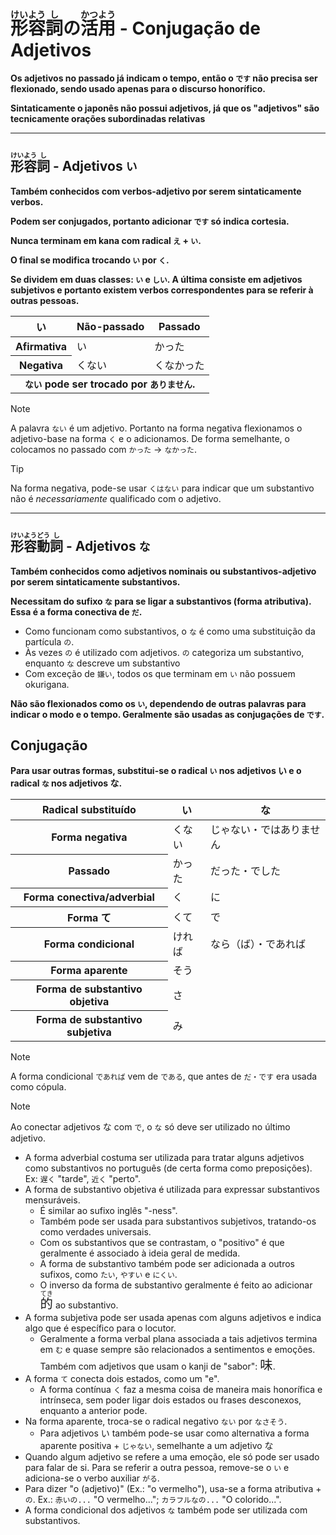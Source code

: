 # <ruby>形<rt>けい</rt>容<rt>よう</rt>詞<rt>し</rt></ruby>の<ruby>活<rt>かつ</rt>用<rt>よう</rt></ruby> - Conjugação de Adjetivos

**Os adjetivos no passado já indicam o tempo, então o `です` não precisa ser flexionado, sendo usado apenas para o discurso honorífico.**

**Sintaticamente o japonês não possui adjetivos, já que os "adjetivos" são tecnicamente orações subordinadas relativas**

---

## <ruby>形<rt>けい</rt>容<rt>よう</rt>詞<rt>し</rt></ruby> - Adjetivos `い`

**Também conhecidos com verbos-adjetivo por serem sintaticamente verbos.**

**Podem ser conjugados, portanto adicionar `です` só indica cortesia.**

**Nunca terminam em kana com radical `え` + `い`.**

**O final se modifica trocando `い` por `く`.**

**Se dividem em duas classes: `い` e `しい`. A última consiste em adjetivos subjetivos e portanto existem verbos correspondentes para se referir à outras pessoas.**

<table>
    <thead>
        <tr>
            <th>い</th>
            <th>Não-passado</th>
            <th>Passado</th>
        </tr>
    </thead>
    <tr>
        <th>Afirmativa</th>
        <td>い</td>
        <td>かった</td>
    </tr>
    <tr>
        <th>Negativa</th>
        <td>くない</td>
        <td>くなかった</td>
    </tr>
        <tr>
        <th colspan="3"><code>ない</code> pode ser trocado por <code>ありません</code>.</th>
    </tr>
</table>

> [!NOTE]
> A palavra `ない` é um adjetivo. Portanto na forma negativa flexionamos o adjetivo-base na forma `く` e o adicionamos. De forma semelhante, o colocamos no passado com `かった` → `なかった`.

> [!TIP]
> Na forma negativa, pode-se usar `くはない` para indicar que um substantivo não é _necessariamente_ qualificado com o adjetivo.

---

## <ruby>形<rt>けい</rt>容<rt>よう</rt>動<rt>どう</rt>詞<rt>し</rt></ruby> - Adjetivos `な`

**Também conhecidos como adjetivos nominais ou substantivos-adjetivo por serem sintaticamente substantivos.**

**Necessitam do sufixo `な` para se ligar a substantivos (forma atributiva). Essa é a forma conectiva de `だ`.**

-   Como funcionam como substantivos, o `な` é como uma substituição da partícula `の`.
-   Às vezes `の` é utilizado com adjetivos. `の` categoriza um substantivo, enquanto `な` descreve um substantivo
-   Com exceção de `嫌い`, todos os que terminam em `い` não possuem okurigana.

**Não são flexionados como os `い`, dependendo de outras palavras para indicar o modo e o tempo. Geralmente são usadas as conjugações de `です`.**

## Conjugação

**Para usar outras formas, substitui-se o radical `い` nos adjetivos い e o radical `な` nos adjetivos な.**

<table>
    <thead>
        <tr>
            <th>Radical substituído</th>
            <th>い</th>
            <th>な</th>
        </tr>
    </thead>
    <tr>
        <th>Forma negativa</th>
        <td>くない</td>
        <td>じゃない・ではありません</td>
    </tr>
    <tr>
        <th>Passado</th>
        <td>かった</td>
        <td>だった・でした</td>
    </tr>
    <tr>
        <th>Forma conectiva/adverbial</th>
        <td>く</td>
        <td>に</td>
    </tr>
    <tr>
        <th>Forma て</th>
        <td>くて</td>
        <td>で</td>
    </tr>
    <tr>
        <th>Forma condicional</th>
        <td>ければ</td>
        <td>なら（ば）・であれば</td>
    </tr>
    <tr>
        <th>Forma aparente</th>
        <td colspan="2">そう</td>
    </tr>
    <tr>
        <th>Forma de substantivo objetiva</th>
        <td colspan="2">さ</td>
    </tr>
    <tr>
        <th>Forma de substantivo subjetiva</th>
        <td colspan="2">み</td>
    </tr>
</table>

> [!NOTE]
> A forma condicional `であれば` vem de `である`, que antes de `だ・です` era usada como cópula.

> [!NOTE]
> Ao conectar adjetivos な com `で`, o `な` só deve ser utilizado no último adjetivo.

-   A forma adverbial costuma ser utilizada para tratar alguns adjetivos como substantivos no português (de certa forma como preposições). Ex: `遅く` "tarde", `近く` "perto".
-   A forma de substantivo objetiva é utilizada para expressar substantivos mensuráveis.
    -   É similar ao sufixo inglês "-ness".
    -   Também pode ser usada para substantivos subjetivos, tratando-os como verdades universais.
    -   Com os substantivos que se contrastam, o "positivo" é que geralmente é associado à ideia geral de medida.
    -   A forma de substantivo também pode ser adicionada a outros sufixos, como `たい`, `やすい` e `にくい`.
    -   O inverso da forma de substantivo geralmente é feito ao adicionar <font size="5"><code><ruby>的<rt>てき</rt></ruby></code></font> ao substantivo.
-   A forma subjetiva pode ser usada apenas com alguns adjetivos e indica algo que é específico para o locutor.
    -   Geralmente a forma verbal plana associada a tais adjetivos termina em `む` e quase sempre são relacionados a sentimentos e emoções. Também com adjetivos que usam o kanji de "sabor": <font size="5">`味`</font>.
-   A forma `て` conecta dois estados, como um "e".
    -   A forma contínua `く` faz a mesma coisa de maneira mais honorífica e intrínseca, sem poder ligar dois estados ou frases desconexos, enquanto a anterior pode.
-   Na forma aparente, troca-se o radical negativo `ない` por `なさそう`.
    -   Para adjetivos い também pode-se usar como alternativa a forma aparente positiva + `じゃない`, semelhante a um adjetivo な
-   Quando algum adjetivo se refere a uma emoção, ele só pode ser usado para falar de si. Para se referir a outra pessoa, remove-se o `い` e adiciona-se o verbo auxiliar `がる`.
-   Para dizer "o (adjetivo)" (Ex.: "o vermelho"), usa-se a forma atributiva + `の`. Ex.: `赤いの...` "O vermelho..."; `カラフルなの...` "O colorido...".
-   A forma condicional dos adjetivos `な` também pode ser utilizada com substantivos.
